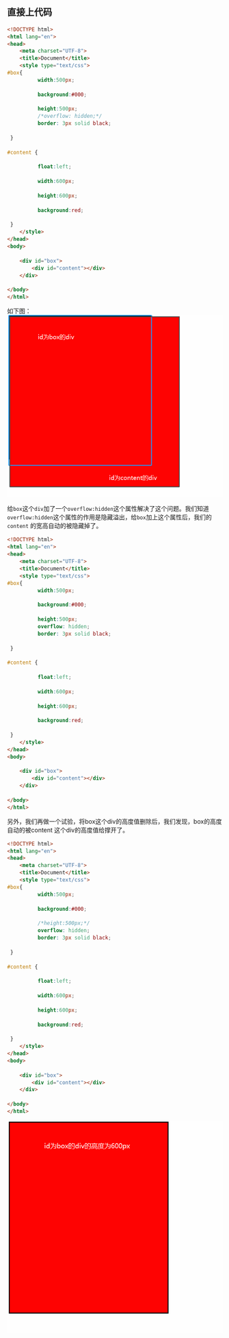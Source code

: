 ## 直接上代码

```html
<!DOCTYPE html>
<html lang="en">
<head>
	<meta charset="UTF-8">
	<title>Document</title>
	<style type="text/css">
#box{ 
          width:500px; 

          background:#000; 

          height:500px;
          /*overflow: hidden;*/
          border: 3px solid black;

 } 

#content { 

          float:left; 

          width:600px; 

          height:600px; 

          background:red;

 } 
	</style>
</head>
<body>

	<div id="box">
		<div id="content"></div>
	</div>
	
</body>
</html>
```
如下图：
![](../images/chapter02/024.png)

给`box`这个`div`加了一个`overflow:hidden`这个属性解决了这个问题。我们知道`overflow:hidden`这个属性的作用是隐藏溢出，给`box`加上这个属性后，我们的`content` 的宽高自动的被隐藏掉了。

```html
<!DOCTYPE html>
<html lang="en">
<head>
	<meta charset="UTF-8">
	<title>Document</title>
	<style type="text/css">
#box{ 
          width:500px; 

          background:#000; 

          height:500px;
          overflow: hidden;
          border: 3px solid black;

 } 

#content { 

          float:left; 

          width:600px; 

          height:600px; 

          background:red;

 } 
	</style>
</head>
<body>

	<div id="box">
		<div id="content"></div>
	</div>
	
</body>
</html>
```

另外，我们再做一个试验，将box这个div的高度值删除后，我们发现，box的高度自动的被content 这个div的高度值给撑开了。

```html
<!DOCTYPE html>
<html lang="en">
<head>
	<meta charset="UTF-8">
	<title>Document</title>
	<style type="text/css">
#box{ 
          width:500px; 

          background:#000; 

          /*height:500px;*/
          overflow: hidden;
          border: 3px solid black;

 } 

#content { 

          float:left; 

          width:600px; 

          height:600px; 

          background:red;

 } 
	</style>
</head>
<body>

	<div id="box">
		<div id="content"></div>
	</div>
	
</body>
</html>
```
![](../images/chapter02/026.png)

